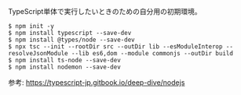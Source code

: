 TypeScript単体で実行したいときのための自分用の初期環境。

```
$ npm init -y
$ npm install typescript --save-dev
$ npm install @types/node --save-dev
$ npx tsc --init --rootDir src --outDir lib --esModuleInterop --resolveJsonModule --lib es6,dom --module commonjs --outDir build
$ npm install ts-node --save-dev
$ npm install nodemon --save-dev
```

参考: https://typescript-jp.gitbook.io/deep-dive/nodejs
